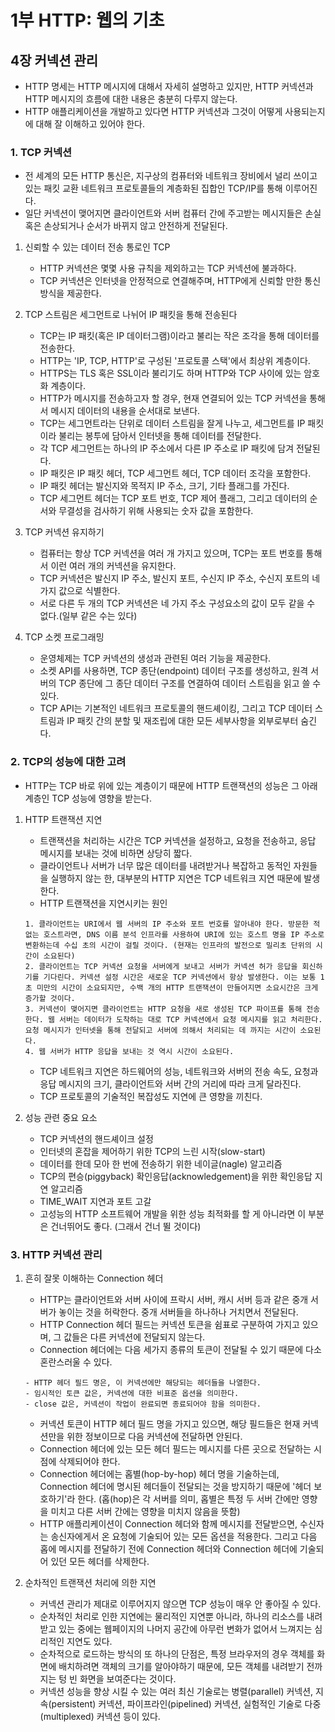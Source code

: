 # 1부 HTTP: 웹의 기초

## 4장 커넥션 관리

- HTTP 명세는 HTTP 메시지에 대해서 자세히 설명하고 있지만, HTTP 커넥션과 HTTP 메시지의 흐름에 대한 내용은 충분히 다루지 않는다.
- HTTP 애플리케이션을 개발하고 있다면 HTTP 커넥션과 그것이 어떻게 사용되는지에 대해 잘 이해하고 있어야 한다.

### 1. TCP 커넥션

- 전 세계의 모든 HTTP 통신은, 지구상의 컴퓨터와 네트워크 장비에서 널리 쓰이고 있는 패킷 교환 네트워크 프로토콜들의 계층화된 집합인 TCP/IP를 통해 이루어진다.
- 일단 커넥션이 맺어지면 클라이언트와 서버 컴퓨터 간에 주고받는 메시지들은 손실 혹은 손상되거나 순서가 바뀌지 않고 안전하게 전달된다.

1. 신뢰할 수 있는 데이터 전송 통로인 TCP

   - HTTP 커넥션은 몇몇 사용 규칙을 제외하고는 TCP 커넥션에 불과하다.
   - TCP 커넥션은 인터넷을 안정적으로 연결해주며, HTTP에게 신뢰할 만한 통신 방식을 제공한다.

2. TCP 스트림은 세그먼트로 나뉘어 IP 패킷을 통해 전송된다

   - TCP는 IP 패킷(혹은 IP 데이터그램)이라고 불리는 작은 조각을 통해 데이터를 전송한다.
   - HTTP는 'IP, TCP, HTTP'로 구성된 '프로토콜 스택'에서 최상위 계층이다.
   - HTTPS는 TLS 혹은 SSL이라 불리기도 하며 HTTP와 TCP 사이에 있는 암호화 계층이다.
   - HTTP가 메시지를 전송하고자 할 경우, 현재 연결되어 있는 TCP 커넥션을 통해서 메시지 데이터의 내용을 순서대로 보낸다.
   - TCP는 세그먼트라는 단위로 데이터 스트림을 잘게 나누고, 세그먼트를 IP 패킷이라 불리는 봉투에 담아서 인터넷을 통해 데이터를 전달한다.
   - 각 TCP 세그먼트는 하나의 IP 주소에서 다른 IP 주소로 IP 패킷에 담겨 전달된다.
   - IP 패킷은 IP 패킷 헤더, TCP 세그먼트 헤더, TCP 데이터 조각을 포함한다.
   - IP 패킷 헤더는 발신지와 목적지 IP 주소, 크기, 기타 플래그를 가진다.
   - TCP 세그먼트 헤더는 TCP 포트 번호, TCP 제어 플래그, 그리고 데이터의 순서와 무결성을 검사하기 위해 사용되는 숫자 값을 포함한다.

3. TCP 커넥션 유지하기

   - 컴퓨터는 항상 TCP 커넥션을 여러 개 가지고 있으며, TCP는 포트 번호를 통해서 이런 여러 개의 커넥션을 유지한다.
   - TCP 커넥션은 발신지 IP 주소, 발신지 포트, 수신지 IP 주소, 수신지 포트의 네 가지 값으로 식별한다.
   - 서로 다른 두 개의 TCP 커넥션은 네 가지 주소 구성요소의 값이 모두 같을 수 없다.(일부 같은 수는 있다)

4. TCP 소켓 프로그래밍

   - 운영체제는 TCP 커넥션의 생성과 관련된 여러 기능을 제공한다.
   - 소켓 API를 사용하면, TCP 종단(endpoint) 데이터 구조를 생성하고, 원격 서버의 TCP 종단에 그 종단 데이터 구조를 연결하여 데이터 스트림을 읽고 쓸 수 있다.
   - TCP API는 기본적인 네트워크 프로토콜의 핸드셰이킹, 그리고 TCP 데이터 스트림과 IP 패킷 간의 분할 및 재조립에 대한 모든 세부사항을 외부로부터 숨긴다.

### 2. TCP의 성능에 대한 고려

- HTTP는 TCP 바로 위에 있는 계층이기 때문에 HTTP 트랜잭션의 성능은 그 아래 계층인 TCP 성능에 영향을 받는다.

1. HTTP 트랜잭션 지연

   - 트랜잭션을 처리하는 시간은 TCP 커넥션을 설정하고, 요청을 전송하고, 응답 메시지를 보내는 것에 비하면 상당히 짧다.
   - 클라이언트나 서버가 너무 많은 데이터를 내려받거나 복잡하고 동적인 자원들을 실행하지 않는 한, 대부분의 HTTP 지연은 TCP 네트워크 지연 때문에 발생한다.
   - HTTP 트랜잭션을 지연시키는 원인

   ```
   1. 클라이언트는 URI에서 웹 서버의 IP 주소와 포트 번호를 알아내야 한다. 방문한 적 없는 호스트라면, DNS 이름 분석 인프라를 사용하여 URI에 있는 호스트 명을 IP 주소로 변환하는데 수십 초의 시간이 걸릴 것이다. (현재는 인프라의 발전으로 밀리초 단위의 시간이 소요된다)
   2. 클라이언트는 TCP 커넥션 요청을 서버에게 보내고 서버가 커넥션 허가 응답을 회신하기를 기다린다. 커넥션 설정 시간은 새로운 TCP 커넥션에서 항상 발생한다. 이는 보통 1초 미만의 시간이 소요되지만, 수백 개의 HTTP 트랜잭션이 만들어지면 소요시간은 크게 증가할 것이다.
   3. 커넥션이 맺어지면 클라이언트는 HTTP 요청을 새로 생성된 TCP 파이프를 통해 전송한다. 웹 서버는 데이터가 도착하는 대로 TCP 커넥션에서 요청 메시지를 읽고 처리한다. 요청 메시지가 인터넷을 통해 전달되고 서버에 의해서 처리되는 데 까지는 시간이 소요된다.
   4. 웹 서버가 HTTP 응답을 보내는 것 역시 시간이 소요된다.
   ```

   - TCP 네트워크 지연은 하드웨어의 성능, 네트워크와 서버의 전송 속도, 요청과 응답 메시지의 크기, 클라이언트와 서버 간의 거리에 따라 크게 달라진다.
   - TCP 프로토콜의 기술적인 복잡성도 지연에 큰 영향을 끼친다.

2. 성능 관련 중요 요소

   - TCP 커넥션의 핸드셰이크 설정
   - 인터넷의 혼잡을 제어하기 위한 TCP의 느린 시작(slow-start)
   - 데이터를 한데 모아 한 번에 전송하기 위한 네이글(nagle) 알고리즘
   - TCP의 편승(piggyback) 확인응답(acknowledgement)을 위한 확인응답 지연 알고리즘
   - TIME_WAIT 지연과 포트 고갈
   - 고성능의 HTTP 소프트웨어 개발을 위한 성능 최적화를 할 게 아니라면 이 부분은 건너뛰어도 좋다. (그래서 건너 뛸 것이다)

### 3. HTTP 커넥션 관리

1. 흔히 잘못 이해하는 Connection 헤더

   - HTTP는 클라이언트와 서버 사이에 프락시 서버, 캐시 서버 등과 같은 중개 서버가 놓이는 것을 허락한다. 중개 서버들을 하나하나 거치면서 전달된다.
   - HTTP Connection 헤더 필드는 커넥션 토큰을 쉼표로 구분하여 가지고 있으며, 그 값들은 다른 커넥션에 전달되지 않는다.
   - Connection 헤더에는 다음 세가지 종류의 토큰이 전달될 수 있기 때문에 다소 혼란스러울 수 있다.

   ```
   - HTTP 헤더 필드 명은, 이 커넥션에만 해당되는 헤더들을 나열한다.
   - 임시적인 토큰 값은, 커넥션에 대한 비표준 옵션을 의미한다.
   - close 값은, 커넥션이 작업이 완료되면 종료되어야 함을 의미한다.
   ```

   - 커넥션 토큰이 HTTP 헤더 필드 명을 가지고 있으면, 해당 필드들은 현재 커넥션만을 위한 정보이므로 다음 커넥션에 전달하면 안된다.
   - Connection 헤더에 있는 모든 헤더 필드는 메시지를 다른 곳으로 전달하는 시점에 삭제되어야 한다.
   - Connection 헤더에는 홉별(hop-by-hop) 헤더 명을 기술하는데, Connection 헤더에 명시된 헤더들이 전달되는 것을 방지하기 때문에 '헤더 보호하기'라 한다. (홉(hop)은 각 서버를 의미, 홉별은 특정 두 서버 간에만 영향을 미치고 다른 서버 간에는 영향을 미치지 않음을 뜻함)
   - HTTP 애플리케이션이 Connection 헤더와 함께 메시지를 전달받으면, 수신자는 송신자에게서 온 요청에 기술되어 있는 모든 옵션을 적용한다. 그리고 다음 홉에 메시지를 전달하기 전에 Connection 헤더와 Connection 헤더에 기술되어 있던 모든 헤더를 삭제한다.

2. 순차적인 트랜잭션 처리에 의한 지연

   - 커넥션 관리가 제대로 이루어지지 않으면 TCP 성능이 매우 안 좋아질 수 있다.
   - 순차적인 처리로 인한 지연에는 물리적인 지연뿐 아니라, 하나의 리소스를 내려받고 있는 중에는 웹페이지의 나머지 공간에 아무런 변화가 없어서 느껴지는 심리적인 지연도 있다.
   - 순차적으로 로드하는 방식의 또 하나의 단점은, 특정 브라우저의 경우 객체를 화면에 배치하려면 객체의 크기를 알아야하기 때문에, 모든 객체를 내려받기 전까지는 텅 빈 화면을 보여준다는 것이다.
   - 커넥션 성능을 향상 시킬 수 있는 여러 최신 기술로는 병렬(parallel) 커넥션, 지속(persistent) 커넥션, 파이프라인(pipelined) 커넥션, 실험적인 기술로 다중(multiplexed) 커넥션 등이 있다.
